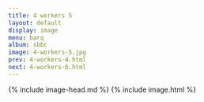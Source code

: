 ```yaml
---
title: 4 workers 5
layout: default
display: image
menu: barq
album: sbbc
image: 4-workers-5.jpg
prev: 4-workers-4.html
next: 4-workers-6.html
---
```

{% include image-head.md %}
{% include image.html %}